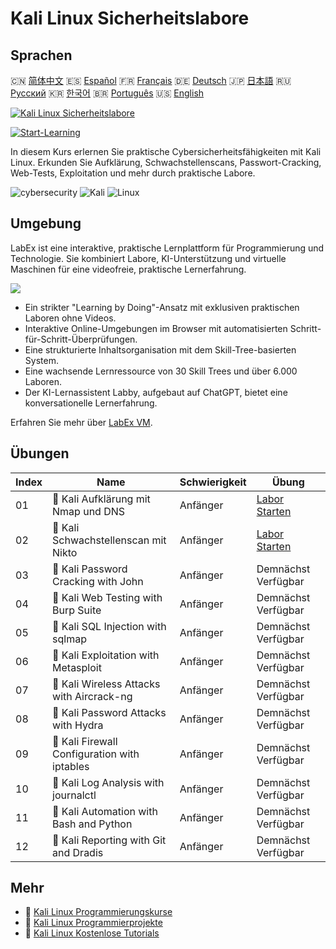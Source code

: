 # Kali Linux Sicherheitslabore

## Sprachen

🇨🇳 [简体中文](README_zh.md) 🇪🇸 [Español](README_es.md) 🇫🇷 [Français](README_fr.md) 🇩🇪 [Deutsch](README_de.md) 🇯🇵 [日本語](README_ja.md) 🇷🇺 [Русский](README_ru.md) 🇰🇷 [한국어](README_ko.md) 🇧🇷 [Português](README_pt.md) 🇺🇸 [English](README.md) 

[![Kali Linux Sicherheitslabore](https://cover-creator.labex.io/kali-linux-security-labs.png?lang=de)](https://labex.io/de/courses/kali-linux-security-labs)

[![Start-Learning](https://img.shields.io/badge/Start-Learning-whitesmoke?style=for-the-badge)](https://labex.io/de/courses/kali-linux-security-labs)

In diesem Kurs erlernen Sie praktische Cybersicherheitsfähigkeiten mit Kali Linux. Erkunden Sie Aufklärung, Schwachstellenscans, Passwort-Cracking, Web-Tests, Exploitation und mehr durch praktische Labore.

![cybersecurity](https://img.shields.io/badge/cybersecurity-whitesmoke?style=for-the-badge&logo=cybersecurity)
![Kali](https://img.shields.io/badge/Kali-whitesmoke?style=for-the-badge&logo=kali)
![Linux](https://img.shields.io/badge/Linux-whitesmoke?style=for-the-badge&logo=linux)


## Umgebung

LabEx ist eine interaktive, praktische Lernplattform für Programmierung und Technologie. Sie kombiniert Labore, KI-Unterstützung und virtuelle Maschinen für eine videofreie, praktische Lernerfahrung.

![](https://tutorial-screenshot.getvm.io/images/vm-1725247253.png)

- Ein strikter "Learning by Doing"-Ansatz mit exklusiven praktischen Laboren ohne Videos.
- Interaktive Online-Umgebungen im Browser mit automatisierten Schritt-für-Schritt-Überprüfungen.
- Eine strukturierte Inhaltsorganisation mit dem Skill-Tree-basierten System.
- Eine wachsende Lernressource von 30 Skill Trees und über 6.000 Laboren.
- Der KI-Lernassistent Labby, aufgebaut auf ChatGPT, bietet eine konversationelle Lernerfahrung.

Erfahren Sie mehr über [LabEx VM](https://support.labex.io/using-labex/virtual-machine).

## Übungen

|   Index | Name                                         | Schwierigkeit   | Übung                                                                                                                        |
|---------|----------------------------------------------|-----------------|------------------------------------------------------------------------------------------------------------------------------|
|      01 | 📖 Kali Aufklärung mit Nmap und DNS          | Anfänger        | <a target='_blank' href='https://labex.io/de/tutorials/kali-kali-reconnaissance-with-nmap-and-dns-552298'>Labor Starten</a>  |
|      02 | 📖 Kali Schwachstellenscan mit Nikto         | Anfänger        | <a target='_blank' href='https://labex.io/de/tutorials/kali-kali-vulnerability-scanning-with-nikto-552301'>Labor Starten</a> |
|      03 | 📖 Kali Password Cracking with John          | Anfänger        | Demnächst Verfügbar                                                                                                          |
|      04 | 📖 Kali Web Testing with Burp Suite          | Anfänger        | Demnächst Verfügbar                                                                                                          |
|      05 | 📖 Kali SQL Injection with sqlmap            | Anfänger        | Demnächst Verfügbar                                                                                                          |
|      06 | 📖 Kali Exploitation with Metasploit         | Anfänger        | Demnächst Verfügbar                                                                                                          |
|      07 | 📖 Kali Wireless Attacks with Aircrack-ng    | Anfänger        | Demnächst Verfügbar                                                                                                          |
|      08 | 📖 Kali Password Attacks with Hydra          | Anfänger        | Demnächst Verfügbar                                                                                                          |
|      09 | 📖 Kali Firewall Configuration with iptables | Anfänger        | Demnächst Verfügbar                                                                                                          |
|      10 | 📖 Kali Log Analysis with journalctl         | Anfänger        | Demnächst Verfügbar                                                                                                          |
|      11 | 📖 Kali Automation with Bash and Python      | Anfänger        | Demnächst Verfügbar                                                                                                          |
|      12 | 📖 Kali Reporting with Git and Dradis        | Anfänger        | Demnächst Verfügbar                                                                                                          |

## Mehr

- 🔗 [Kali Linux Programmierungskurse](https://github.com/labex-labs/awesome-programming-courses)
- 🔗 [Kali Linux Programmierprojekte](https://github.com/labex-labs/awesome-programming-projects)
- 🔗 [Kali Linux Kostenlose Tutorials](https://github.com/labex-labs/kali-free-tutorials)

